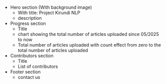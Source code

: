 - Hero section (With background image)
  - With title: Project Kirundi NLP
  - description
- Progress section
  - Title
  - chart showing the total number of articles uploaded since 05/2025 to now
  - Total number of articles uploaded with count effect from zero to the total number of articles uploaded
- Contributors section
  - Title
  - List of contributors
- Footer section
  - contact us 